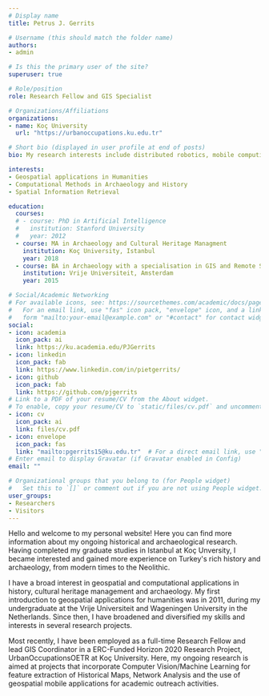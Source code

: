 ```yaml
---
# Display name
title: Petrus J. Gerrits

# Username (this should match the folder name)
authors:
- admin

# Is this the primary user of the site?
superuser: true

# Role/position
role: Research Fellow and GIS Specialist

# Organizations/Affiliations
organizations:
- name: Koç University
  url: "https://urbanoccupations.ku.edu.tr"

# Short bio (displayed in user profile at end of posts)
bio: My research interests include distributed robotics, mobile computing and programmable matter.

interests:
- Geospatial applications in Humanities
- Computational Methods in Archaeology and History
- Spatial Information Retrieval

education:
  courses:
  # - course: PhD in Artificial Intelligence
  #   institution: Stanford University
  #   year: 2012
  - course: MA in Archaeology and Cultural Heritage Managment
    institution: Koç University, Istanbul
    year: 2018
  - course: BA in Archaeology with a specialisation in GIS and Remote Sensing techniques
    institution: Vrije Universiteit, Amsterdam
    year: 2015

# Social/Academic Networking
# For available icons, see: https://sourcethemes.com/academic/docs/page-builder/#icons
#   For an email link, use "fas" icon pack, "envelope" icon, and a link in the
#   form "mailto:your-email@example.com" or "#contact" for contact widget.
social:
- icon: academia
  icon_pack: ai
  link: https://ku.academia.edu/PJGerrits
- icon: linkedin
  icon_pack: fab
  link: https://www.linkedin.com/in/pietgerrits/
- icon: github
  icon_pack: fab
  link: https://github.com/pjgerrits
# Link to a PDF of your resume/CV from the About widget.
# To enable, copy your resume/CV to `static/files/cv.pdf` and uncomment the lines below.
- icon: cv
  icon_pack: ai
  link: files/cv.pdf
- icon: envelope
  icon_pack: fas
  link: "mailto:pgerrits15@ku.edu.tr"  # For a direct email link, use "mailto:test@example.org".
# Enter email to display Gravatar (if Gravatar enabled in Config)
email: ""

# Organizational groups that you belong to (for People widget)
#   Set this to `[]` or comment out if you are not using People widget.
user_groups:
- Researchers
- Visitors
---
```


Hello and welcome to my personal website! Here you can find more information about my ongoing historical and archaeological research. Having completed my graduate studies in Istanbul at Koç Unversity, I became interested and gained more experience on Turkey's rich history and archaeology, from modern times to the Neolithic. 

I have a broad interest in geospatial and computational applications in history, cultural heritage management and archaeology. My first introduction to geospatial applications for humanities was in 2011, during my undergraduate at the Vrije Universiteit and Wageningen University in the Netherlands. Since then, I have broadened and diversified my skills and interests in several research projects. 

Most recently, I have been employed as a full-time Research Fellow and lead GIS Coordinator in a ERC-Funded Horizon 2020 Research Project, UrbanOccupationsOETR at Koç University. Here,  my ongoing research is aimed at projects that incorporate Computer Vision/Machine Learning for feature extraction of Historical Maps, Network Analysis and the use of geospatial mobile applications for academic outreach activities. 